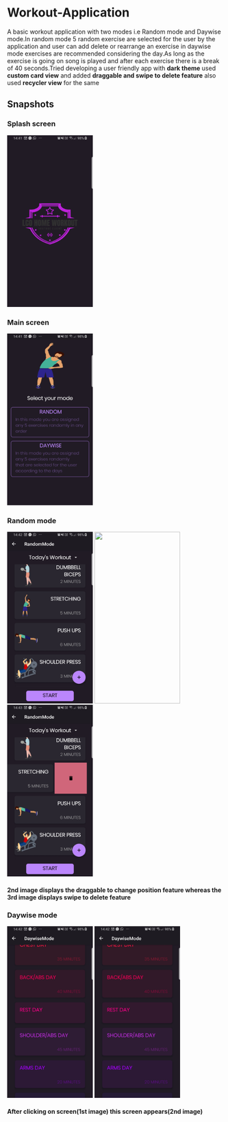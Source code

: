 # Workout-Application

A basic workout application with two modes i.e Random mode and Daywise mode.In random mode 5 random exercise are selected for the user by the application and user can add delete or rearrange an exercise in daywise mode exercises are recommended considering the day.As long as the exercise is going on song is played and after each exercise there is a break of 40 seconds.Tried developing a user friendly app with
<b>dark theme</b> used <b>custom card view</b> and added <b>draggable and swipe to delete feature</b> also used <b>recycler view</b> for the same

## Snapshots

### Splash screen
<img src="Images/Screenshot_20200505-144138.jpg" width="200" height="400" >


### Main screen
<img src="Images/Screenshot_20200505-144147.jpg" width="200" height="400" >


### Random mode
<img src="Images/Screenshot_20200505-144234.jpg" width="200" height="400" >  <img src="Images/Screenshot_20200505-194841.jpg" width="200" height="400" >  <img src="Images/Screenshot_20200505-144322.jpg" width="200" height="400" >

#### 2nd image displays the draggable to change position feature whereas the 3rd image displays swipe to delete feature




### Daywise mode
<img src="Images/Screenshot_20200505-144218.jpg" width="200" height="400" > <img src="Images/Screenshot_20200505-144218.jpg" width="200" height="400" >

#### After clicking on screen(1st image) this screen appears(2nd image)
